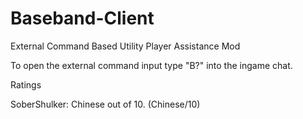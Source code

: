 # Baseband-Client
External Command Based Utility Player Assistance Mod


To open the external command input type "B?" into the ingame chat.

Ratings

SoberShulker: Chinese out of 10. (Chinese/10)
